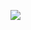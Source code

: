 [![](https://data.jsdelivr.com/v1/package/gh/coortop/cdn/badge)](https://www.jsdelivr.com/package/gh/coortop/cdn)
